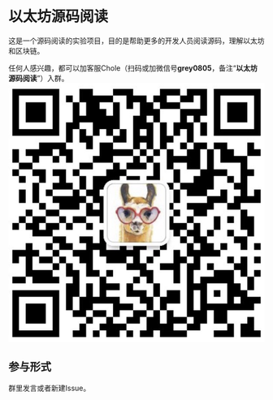 # 以太坊源码阅读

这是一个源码阅读的实验项目，目的是帮助更多的开发人员阅读源码，理解以太坊和区块链。

任何人感兴趣，都可以加客服Chole（扫码或加微信号**grey0805**，备注“**以太坊源码阅读**”）入群。
![Chole](https://github.com/dececo/dechainio/blob/master/docs/Chole.jpeg)

## 参与形式

群里发言或者新建Issue。
